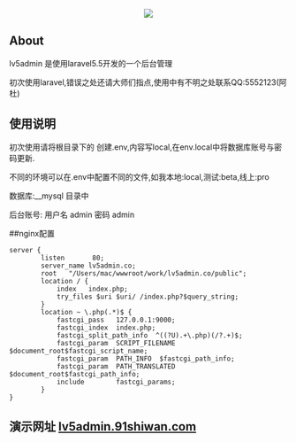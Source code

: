 <p align="center"><img src="https://laravel.com/assets/img/components/logo-laravel.svg"></p>

## About 
lv5admin 是使用laravel5.5开发的一个后台管理

初次使用laravel,错误之处还请大师们指点,使用中有不明之处联系QQ:5552123(阿杜)
## 使用说明

初次使用请将根目录下的 创建.env,内容写local,在env.local中将数据库账号与密码更新.

不同的环境可以在.env中配置不同的文件,如我本地:local,测试:beta,线上:pro

数据库:__mysql 目录中

后台账号:  用户名 admin 密码 admin

##nginx配置

```
server {
        listen       80; 
        server_name lv5admin.co;
        root   "/Users/mac/wwwroot/work/lv5admin.co/public";
        location / { 
            index   index.php;
            try_files $uri $uri/ /index.php?$query_string;
        }   
        location ~ \.php(.*)$ {
            fastcgi_pass   127.0.0.1:9000;
            fastcgi_index  index.php;
            fastcgi_split_path_info  ^((?U).+\.php)(/?.+)$;
            fastcgi_param  SCRIPT_FILENAME  $document_root$fastcgi_script_name;
            fastcgi_param  PATH_INFO  $fastcgi_path_info;
            fastcgi_param  PATH_TRANSLATED  $document_root$fastcgi_path_info;
            include        fastcgi_params;
        }   
}
```

## 演示网址 [lv5admin.91shiwan.com](http://lv5admin.91shiwan.com)

